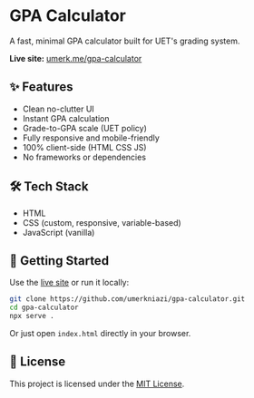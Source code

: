 # GPA Calculator

A fast, minimal GPA calculator built for UET's grading system.

**Live site:** [umerk.me/gpa-calculator](https://umerk.me/gpa-calculator/)

## ✨ Features

- Clean no-clutter UI
- Instant GPA calculation
- Grade-to-GPA scale (UET policy)
- Fully responsive and mobile-friendly
- 100% client-side (HTML CSS JS)
- No frameworks or dependencies

## 🛠 Tech Stack

- HTML
- CSS (custom, responsive, variable-based)
- JavaScript (vanilla)

## 🚀 Getting Started

Use the [live site](https://umerk.me/gpa-calculator/) or run it locally:

```bash
git clone https://github.com/umerkniazi/gpa-calculator.git
cd gpa-calculator
npx serve .
```

Or just open `index.html` directly in your browser.

## 📄 License

This project is licensed under the [MIT License](LICENSE).
